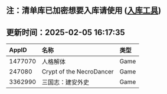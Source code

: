 ## 注：清单库已加密想要入库请使用 ([入库工具](https://github.com/BlankTMing/ManifestAutoUpdate/releases))

## 更新时间：2025-02-05 16:17:35
| AppID | 名称 | 类型  |
| :-------------------- | :----------------------------- | :----------- |
| 1477070 | 人格解体| Game |
| 247080 | Crypt of the NecroDancer| Game |
| 3362990 | 三国志：建安外史| Game |

